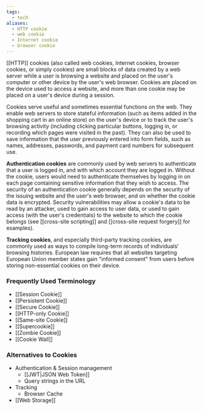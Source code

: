 ```yaml
---
tags:
  - tech
aliases:
  - HTTP cookie
  - web cookie
  - Internet cookie
  - browser cookie
---
```

[[HTTP]] cookies (also called web cookies, Internet cookies, browser cookies, or simply cookies) are small blocks of data created by a web server while a user is browsing a website and placed on the user's computer or other device by the user's web browser.
Cookies are placed on the device used to access a website, and more than one cookie may be placed on a user's device during a session.

Cookies serve useful and sometimes essential functions on the web.
They enable web servers to store stateful information (such as items added in the shopping cart in an online store) on the user's device or to track the user's browsing activity (including clicking particular buttons, logging in, or recording which pages were visited in the past).
They can also be used to save information that the user previously entered into form fields, such as names, addresses, passwords, and payment card numbers for subsequent use.

**Authentication cookies** are commonly used by web servers to authenticate that a user is logged in, and with which account they are logged in.
Without the cookie, users would need to authenticate themselves by logging in on each page containing sensitive information that they wish to access.
The security of an authentication cookie generally depends on the security of the issuing website and the user's web browser, and on whether the cookie data is encrypted.
Security vulnerabilities may allow a cookie's data to be read by an attacker, used to gain access to user data, or used to gain access (with the user's credentials) to the website to which the cookie belongs (see [[cross-site scripting]] and [[cross-site request forgery]] for examples).

**Tracking cookies**, and especially third-party tracking cookies, are commonly used as ways to compile long-term records of individuals' browsing histories.
European law requires that all websites targeting European Union member states gain "informed consent" from users before storing non-essential cookies on their device.

### Frequently Used Terminology
- [[Session Cookie]]
- [[Persistent Cookie]]
- [[Secure Cookie]]
- [[HTTP-only Cookie]]
- [[Same-site Cookie]]
- [[Supercookie]]
- [[Zombie Cookie]]
- [[Cookie Wall]]

### Alternatives to Cookies
- Authentication & Session management
	- [[JWT|JSON Web Token]]
	- Query strings in the URL
- Tracking
	- Browser Cache
- [[Web Storage]]
